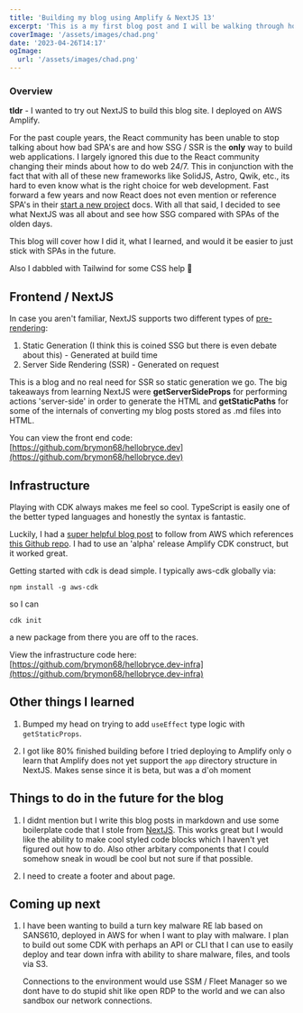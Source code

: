 ```yaml
---
title: 'Building my blog using Amplify & NextJS 13'
excerpt: 'This is a my first blog post and I will be walking through how I built hellobryce.dev in AWS Amplify & NextJS'
coverImage: '/assets/images/chad.png'
date: '2023-04-26T14:17'
ogImage:
  url: '/assets/images/chad.png'
---
```


### Overview

**tldr** - I wanted to try out NextJS to build this blog site. I deployed on AWS
Amplify.

For the past couple years, the React community has been unable to stop talking
about how bad SPA's are and how SSG / SSR is the **only** way to build web
applications. I largely ignored this due to the React community changing their
minds about how to do web 24/7. This in conjunction with the fact that with all
of these new frameworks like SolidJS, Astro, Qwik, etc., its hard to even know
what is the right choice for web development. Fast forward a few years and now
React does not even mention or reference SPA's in their [start a new
project](https://react.dev/learn/start-a-new-react-project) docs. With all that
said, I decided to see what NextJS was all about and see how SSG compared with
SPAs of the olden days.

This blog will cover how I did it, what I learned, and would it be easier to
just stick with SPAs in the future. 

Also I dabbled with Tailwind for some CSS help 🤮

## Frontend / NextJS


In case you aren't familiar, NextJS supports two different types of
[pre-rendering](https://nextjs.org/docs/basic-features/pages#pre-rendering):
1.  Static Generation (I think this is coined SSG but there is even debate about
    this) - Generated at build time
2.  Server Side Rendering (SSR) - Generated on request


This is a blog and no real need for SSR so static generation we go. The big
takeaways from learning NextJS were **getServerSideProps** for performing
actions 'server-side' in order to generate the HTML and **getStaticPaths** for
some of the internals of converting my blog posts stored as .md files into HTML.


You can view the front end code:
[https://github.com/brymon68/hellobryce.dev](https://github.com/brymon68/hellobryce.dev)
    

## Infrastructure

Playing with CDK always makes me feel so cool. TypeScript is easily one of the
better typed languages and honestly the syntax is fantastic. 

Luckily, I had a [super helpful blog
post](https://aws.amazon.com/blogs/mobile/deploy-a-nextjs-13-application-to-amplify-with-the-aws-cdk/)
to follow from AWS which references [this Github
repo](https://github.com/focusOtter/appsync-cdk-full-backend-with-hosting-amplify).
I had to use an 'alpha' release Amplify CDK construct, but it worked great.

Getting started with cdk is dead simple. I typically aws-cdk globally via: 

``` npm install -g aws-cdk ```

so I can

```cdk init``` 

a new package from there you are off to the races.

View the infrastructure code here:
[https://github.com/brymon68/hellobryce.dev-infra](https://github.com/brymon68/hellobryce.dev-infra)

## Other things I learned

1. Bumped my head on trying to add ```useEffect``` type logic with
   ```getStaticProps```. 

2. I got like 80% finished building before I tried deploying to Amplify only o
   learn that Amplify does not yet support the ```app``` directory structure in
   NextJS. Makes sense since it is beta, but was a d'oh moment

## Things to do in the future for the blog

1. I didnt mention but I write this blog posts in markdown and use some
   boilerplate code that I stole from
   [NextJS](https://github.com/vercel/next.js/tree/canary/examples/blog-starter).
   This works great but I would like the ability to make cool styled code blocks
   which I haven't yet figured out how to do. Also other arbitary components
   that I could somehow sneak in woudl be cool but not sure if that possible.

2. I need to create a footer and about page.

## Coming up next

1. I have been wanting to build a turn key malware RE lab based on SANS610,
   deployed in AWS for when I want to play with malware. I plan to build out
   some CDK with perhaps an API or CLI that I can use to easily deploy and tear
   down infra with ability to share malware, files, and tools via S3. 
   
   Connections to the environment would use SSM / Fleet Manager so we dont have
   to do stupid shit like open RDP to the world and we can also sandbox our
   network connections. 


